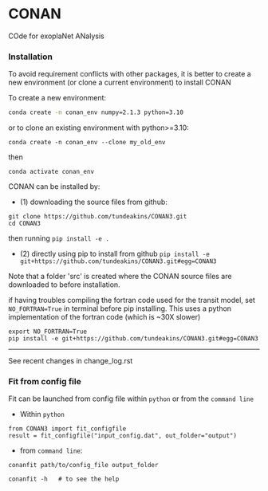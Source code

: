 # CONAN
COde for exoplaNet ANalysis

### Installation
To avoid requirement conflicts with other packages, it is better to create a new environment (or clone a current environment) to install CONAN


To create a new environment:
```bash
conda create -n conan_env numpy=2.1.3 python=3.10
```

or to clone an existing environment with python>=3.10:
```
conda create -n conan_env --clone my_old_env
```

then
```
conda activate conan_env
```

CONAN can be installed by: 

- (1) downloading the source files from github: 
```
git clone https://github.com/tundeakins/CONAN3.git
cd CONAN3 
```

then running
```pip install -e .```

- (2) directly using pip to install from github
```pip install -e git+https://github.com/tundeakins/CONAN3.git#egg=CONAN3```

Note that a folder 'src' is created where the CONAN source files are downloaded to before installation.

if having troubles compiling the fortran code used for the transit model, set `NO_FORTRAN=True` in terminal before pip installing. This uses a python implementation of the fortran code (which is ~30X slower)

```
export NO_FORTRAN=True
pip install -e git+https://github.com/tundeakins/CONAN3.git#egg=CONAN3
```

-------------------------
See recent changes in change_log.rst


### Fit from config file 
Fit can be launched from config file within `python` or from the `command line`

- Within `python`

```
from CONAN3 import fit_configfile
result = fit_configfile("input_config.dat", out_folder="output")
```
- from `command line`: 

```
conanfit path/to/config_file output_folder 

conanfit -h   # to see the help
```
